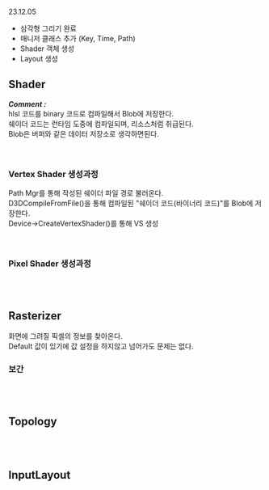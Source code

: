 23.12.05
- 삼각형 그리기 완료
- 매니저 클래스 추가 (Key, Time, Path)
- Shader 객체 생성
- Layout 생성

## Shader

**_Comment :_**<br>
hlsl 코드를 binary 코드로 컴파일해서 Blob에 저장한다.<br>
쉐이더 코드는 런타임 도중에 컴파일되며, 리소스처럼 취급된다.<br>
Blob은 버퍼와 같은 데이터 저장소로 생각하면된다.<br>
<br><br>

### Vertex Shader 생성과정
Path Mgr를 통해 작성된 쉐이더 파일 경로 불러온다.<br>
D3DCompileFromFile()을 통해 컴파일된 "쉐이더 코드(바이너리 코드)"를 Blob에 저장한다.<br>
Device->CreateVertexShader()를 통해 VS 생성<br>
<br><br>

### Pixel Shader 생성과정
<br><br>

## Rasterizer

화면에 그려질 픽셀의 정보를 찾아온다.<br>
Default 값이 있기에 값 설정을 하지않고 넘어가도 문제는 없다.<br>

### 보간
<br><br>

## Topology
<br><br>

## InputLayout
<br><br>

